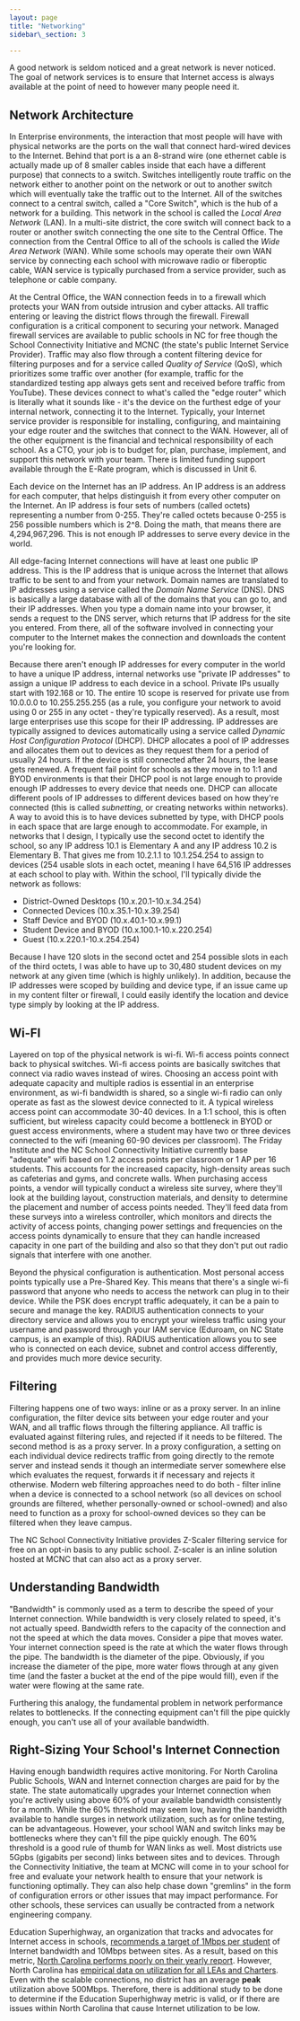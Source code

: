 ```yaml
---
layout: page
title: "Networking"
sidebar\_section: 3

---
```

A good network is seldom noticed and a great network is never noticed. The goal of network services is to ensure that Internet access is always available at the point of need to however many people need it. 

## Network Architecture
In Enterprise environments, the interaction that most people will have with physical networks are the ports on the wall that connect hard-wired devices to the Internet. Behind that port is a an 8-strand wire (one ethernet cable is actually made up of 8 smaller cables inside that each have a different purpose) that connects to a switch. Switches intelligently route traffic on the network either to another point on the network or out to another switch which will eventually take the traffic out to the Internet. All of the switches connect to a central switch, called a "Core Switch", which is the hub of a network for a building. This network in the school is called the _Local Area Network_ (LAN). In a multi-site district, the core switch will connect back to a router or another switch connecting the one site to the Central Office. The connection from the Central Office to all of the schools is called the _Wide Area Network_ (WAN). While some schools may operate their own WAN service by connecting each school with microwave radio or fiberoptic cable, WAN service is typically purchased from a service provider, such as telephone or cable company. 

At the Central Office, the WAN connection feeds in to a firewall which protects your WAN from outside intrusion and cyber attacks. All traffic entering or leaving the district flows through the firewall. Firewall configuration is a critical component to securing your network. Managed firewall services are available to public schools in NC for free though the School Connectivity Initiative and MCNC (the state's public Internet Service Provider). Traffic may also flow through a content filtering device for filtering purposes and for a service called _Quality of Service_ (QoS), which prioritizes some traffic over another (for example, traffic for the standardized testing app always gets sent and received before traffic from YouTube). These devices connect to what's called the "edge router" which is literally what it sounds like - it's the device on the furthest edge of your internal network, connecting it to the Internet. Typically, your Internet service provider is responsible for installing, configuring, and maintaining your edge router and the switches that connect to the WAN. However, all of the other equipment is the financial and technical responsibility of each school. As a CTO, your job is to budget for, plan, purchase, implement, and support this network with your team. There is limited funding support available through the E-Rate program, which is discussed in Unit 6. 

Each device on the Internet has an IP address. An IP address is an address for each computer, that helps distinguish it from every other computer on the Internet. An IP address is four sets of numbers (called octets) representing a number from 0-255. They're called octets because 0-255 is 256 possible numbers which is 2^8. Doing the math, that means there are 4,294,967,296. This is not enough IP addresses to serve every device in the world. 

All edge-facing Internet connections will have at least one public IP address. This is the IP address that is unique across the Internet that allows traffic to be sent to and from your network. Domain names are translated to IP addresses using a service called the _Domain Name Service_ (DNS). DNS is basically a large database with all of the domains that you can go to, and their IP addresses. When you type a domain name into your browser, it sends a request to the DNS server, which returns that IP address for the site you entered. From there, all of the software involved in connecting your computer to the Internet makes the connection and downloads the content you're looking for.

Because there aren't enough IP addresses for every computer in the world to have a unique IP address, internal networks use "private IP addresses" to assign a unique IP address to each device in a school. Private IPs usually start with 192.168 or 10. The entire 10 scope is reserved for private use from 10.0.0.0 to 10.255.255.255 (as a rule, you configure your network to avoid using 0 or 255 in any octet - they're typically reserved). As a result, most large enterprises use this scope for their IP addressing. IP addresses are typically assigned to devices automatically using a service called _Dynamic Host Configuration Protocol_ (DHCP). DHCP allocates a pool of IP addresses and allocates them out to devices as they request them for a period of usually 24 hours. If the device is still connected after 24 hours, the lease gets renewed. A frequent fail point for schools as they move in to 1:1 and BYOD environments is that their DHCP pool is not large enough to provide enough IP addresses to every device that needs one. DHCP can allocate different pools of IP addresses to different devices based on how they're connected (this is called _subnetting_, or creating networks within networks). A way to avoid this is to have devices subnetted by type, with DHCP pools in each space that are large enough to accommodate. For example, in networks that I design, I typically use the second octet to identify the school, so any IP address 10.1 is Elementary A and any IP address 10.2 is Elementary B. That gives me from 10.2.1.1 to 10.1.254.254 to assign to devices (254 usable slots in each octet, meaning I have 64,516 IP addresses at each school to play with. Within the school, I'll typically divide the network as follows:
* District-Owned Desktops (10.x.20.1-10.x.34.254)
* Connected Devices (10.x.35.1-10.x.39.254)
* Staff Device and BYOD (10.x.40.1-10.x.99.1)
* Student Device and BYOD (10.x.100.1-10.x.220.254)
* Guest (10.x.220.1-10.x.254.254) 

Because I have 120 slots in the second octet and 254 possible slots in each of the third octets, I was able to have up to 30,480 student devices on my network at any given time (which is highly unlikely). In addition, because the IP addresses were scoped by building and device type, if an issue came up in my content filter or firewall, I could easily identify the location and device type simply by looking at the IP address.

## Wi-FI
Layered on top of the physical network is wi-fi. Wi-fi access points connect back to physical switches. Wi-fi access points are basically switches that connect via radio waves instead of wires. Choosing an access point with adequate capacity and multiple radios is essential in an enterprise environment, as wi-fi bandwidth is shared, so a single wi-fi radio can only operate as fast as the slowest device connected to it. A typical wireless access point can accommodate 30-40 devices. In a 1:1 school, this is often sufficient, but wireless capacity could become a bottleneck in BYOD or guest access environments, where a student may have two or three devices connected to the wifi (meaning 60-90 devices per classroom). The Friday Institute and the NC School Connectivity Initiative currently base "adequate" wifi based on 1.2 access points per classroom or 1 AP per 16 students. This accounts for the increased capacity, high-density areas such as cafeterias and gyms, and concrete walls. When purchasing access points, a vendor will typically conduct a wireless site survey, where they'll look at the building layout, construction materials, and density to determine the placement and number of access points needed. They'll feed data from these surveys into a wireless controller, which monitors and directs the activity of access points, changing power settings and frequencies on the access points dynamically to ensure that they can handle increased capacity in one part of the building and also so that they don't put out radio signals that interfere with one another. 

Beyond the physical configuration is authentication. Most personal access points typically use a Pre-Shared Key. This means that there's a single wi-fi password that anyone who needs to access the network can plug in to their device. While the PSK does encrypt traffic adequately, it can be a pain to secure and manage the key. RADIUS authentication connects to your directory service and allows you to encrypt your wireless traffic using your username and password through your IAM service (Eduroam, on NC State campus, is an example of this). RADIUS authentication allows you to see who is connected on each device, subnet and control access differently, and provides much more device security. 

## Filtering
Filtering happens one of two ways: inline or as a proxy server. In an inline configuration, the filter device sits between your edge router and your WAN, and all traffic flows through the filtering appliance. All traffic is evaluated against filtering rules, and rejected if it needs to be filtered. The second method is as a proxy server. In a proxy configuration, a setting on each individual device redirects traffic from going directly to the remote server and instead sends it though an intermediate server somewhere else which evaluates the request, forwards it if necessary and rejects it otherwise. Modern web filtering approaches need to do both - filter inline when a device is connected to a school network (so all devices on school grounds are filtered, whether personally-owned or school-owned) and also need to function as a proxy for school-owned devices so they can be filtered when they leave campus.

The NC School Connectivity Initiative provides Z-Scaler filtering service for free on an opt-in basis to any public school. Z-scaler is an inline solution hosted at MCNC that can also act as a proxy server. 

## Understanding Bandwidth
"Bandwidth" is commonly used as a term to describe the speed of your Internet connection. While bandwidth is very closely related to speed, it's not actually speed. Bandwidth refers to the capacity of the connection and not the speed at which the data moves. Consider a pipe that moves water. Your internet connection speed is the rate at which the water flows through the pipe. The bandwidth is the diameter of the pipe. Obviously, if you increase the diameter of the pipe, more water flows through at any given time (and the faster a bucket at the end of the pipe would fill), even if the water were flowing at the same rate. 

Furthering this analogy, the fundamental problem in network performance relates to bottlenecks. If the connecting equipment can't fill the pipe quickly enough, you can't use all of your available bandwidth. 

## Right-Sizing Your School's Internet Connection
Having enough bandwidth requires active monitoring. For North Carolina Public Schools, WAN and Internet connection charges are paid for by the state. The state automatically upgrades your Internet connection when you're actively using above 60% of your available bandwidth consistently for a month. While the 60% threshold may seem low, having the bandwidth available to handle surges in network utilization, such as for online testing, can be advantageous. However, your school WAN and switch links may be bottlenecks where they can't fill the pipe quickly enough. The 60% threshold is a good rule of thumb for WAN links as well. Most districts use 5Gpbs (gigabits per second) links between sites and to devices. Through the Connectivity Initiative, the team at MCNC will come in to your school for free and evaluate your network health to ensure that your network is functioning optimally. They can also help chase down "gremlins" in the form of configuration errors or other issues that may impact performance. For other schools, these services can usually be contracted from a network engineering company. 

Education Superhighway, an organization that tracks and advocates for Internet access in schools, [recommends a target of 1Mbps per student][1] of Internet bandwidth and 10Mbps between sites. As a result, based on this metric, [North Carolina performs poorly on their yearly report][2]. However, North Carolina has [empirical data on utilization for all LEAs and Charters][3]. Even with the scalable connections, no district has an average **peak** utilization above 500Mbps. Therefore, there is additional study to be done to determine if the Education Superhighway metric is valid, or if there are issues within North Carolina that cause Internet utilization to be low.  

[1]:	https://www.educationsuperhighway.org/upgrade/types-of-fiber-services/k-12-bandwidth-goals/
[2]:	https://stateofthestates.educationsuperhighway.org/?postalCd=NC#state
[3]:	https://www2.mcnc.org/ncren/portal/reporting/ncren_utilization_map